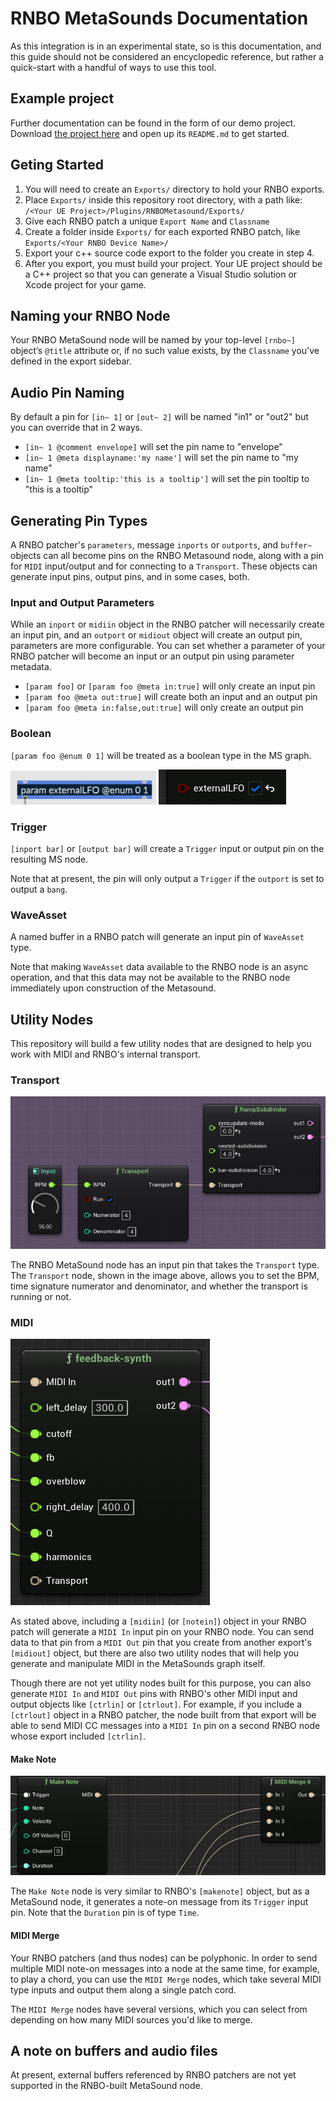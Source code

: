# RNBO MetaSounds Documentation

As this integration is in an experimental state, so is this documentation, and this guide should not be considered an encyclopedic reference, but rather a quick-start with a handful of ways to use this tool.

## Example project 

Further documentation can be found in the form of our demo project. Download [the project here](https://cycling74-assets.nyc3.digitaloceanspaces.com/rnbo/unreal-engine/example-projects/rnbo.metasounds.testproj-10.13.23.zip) and open up its `README.md` to get started.

## Geting Started

1. You will need to create an `Exports/` directory to hold your RNBO exports. 
2. Place `Exports/` inside this repository root directory, with a path like: `/<Your UE Project>/Plugins/RNBOMetasound/Exports/`
3. Give each RNBO patch a unique `Export Name` and `Classname`
4. Create a folder inside `Exports/` for each exported RNBO patch, like `Exports/<Your RNBO Device Name>/`
5. Export your c++ source code export to the folder you create in step 4. 
6. After you export, you must build your project. Your UE project should be a C++ project so that you can generate a Visual Studio solution or Xcode project for your game.

## Naming your RNBO Node

Your RNBO MetaSound node will be named by your top-level `[rnbo~]` object’s `@title` attribute or, if no such value exists, by the `Classname` you’ve defined in the export sidebar.

## Audio Pin Naming

By default a pin for `[in~ 1]` or `[out~ 2]` will be named "in1" or "out2" but you can override that in 2 ways.

* `[in~ 1 @comment envelope]` will set the pin name to "envelope"
* `[in~ 1 @meta displayname:'my name']` will set the pin name to "my name"
* `[in~ 1 @meta tooltip:'this is a tooltip']` will set the pin tooltip to "this is a tooltip"

## Generating Pin Types

A RNBO patcher's `parameters`, message `inports` or `outports`, and `buffer~` objects can all become pins on the RNBO Metasound node, along with a pin for `MIDI` input/output and for connecting to a `Transport`. These objects can generate input pins, output pins, and in some cases, both. 

### Input and Output Parameters 

While an `inport` or `midiin` object in the RNBO patcher will necessarily create an input pin, and an `outport` or `midiout` object will create an output pin, parameters are more configurable. You can set whether a parameter of your RNBO patcher will become an input or an output pin using parameter metadata. 

* `[param foo]` or `[param foo @meta in:true]` will only create an input pin
* `[param foo @meta out:true]` will create both an input and an output pin
* `[param foo @meta in:false,out:true]` will only create an output pin

### Boolean

`[param foo @enum 0 1]` will be treated as a boolean type in the MS graph.

![boolean in Max](img/boolean-in-Max.png)
![boolean in UE](img/boolean-in-UE.png)

### Trigger
`[inport bar]` or `[output bar]` will create a `Trigger` input or output pin on the resulting MS node. 

Note that at present, the pin will only output a `Trigger` if the `outport` is set to output a `bang`.

### WaveAsset

A named buffer in a RNBO patch will generate an input pin of `WaveAsset` type. 

Note that making `WaveAsset` data available to the RNBO node is an async operation, and that this data may not be available to the RNBO node immediately upon construction of the Metasound.

## Utility Nodes

This repository will build a few utility nodes that are designed to help you work with MIDI and RNBO's internal transport. 

### Transport

![transport node](img/transport.png)

The RNBO MetaSound node has an input pin that takes the `Transport` type. The `Transport` node, shown in the image above, allows you to set the BPM, time signature numerator and denominator, and whether the transport is running or not.

### MIDI

![midi pin](img/midi-pin.png)

As stated above, including a `[midiin]` (or `[notein]`) object in your RNBO patch will generate a `MIDI In` input pin on your RNBO node. You can send data to that pin from a `MIDI Out` pin that you create from another export's `[midiout]` object, but there are also two utility nodes that will help you generate and manipulate MIDI in the MetaSounds graph itself.

Though there are not yet utility nodes built for this purpose, you can also generate `MIDI In` and `MIDI Out` pins with RNBO's other MIDI input and output objects like `[ctrlin]` or `[ctrlout]`. For example, if you include a `[ctrlout]` object in a RNBO patcher, the node built from that export will be able to send MIDI CC messages into a `MIDI In` pin on a second RNBO node whose export included `[ctrlin]`.

#### Make Note

![make note and midi merge](img/makenote-merge.png)

The `Make Note` node is very similar to RNBO's `[makenote]` object, but as a MetaSound node, it generates a note-on message from its `Trigger` input pin. Note that the `Duration` pin is of type `Time`.

#### MIDI Merge

Your RNBO patchers (and thus nodes) can be polyphonic. In order to send multiple MIDI note-on messages into a node at the same time, for example, to play a chord, you can use the `MIDI Merge` nodes, which take several MIDI type inputs and output them along a single patch cord. 

The `MIDI Merge` nodes have several versions, which you can select from depending on how many MIDI sources you'd like to merge. 

## A note on buffers and audio files

At present, external buffers referenced by RNBO patchers are not yet supported in the RNBO-built MetaSound node. 